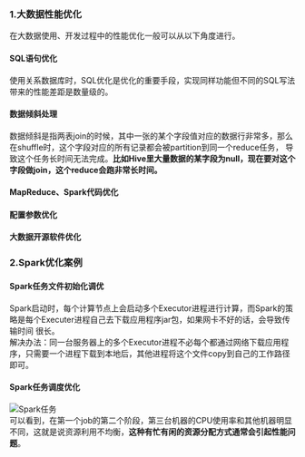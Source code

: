 ### 1.大数据性能优化
在大数据使用、开发过程中的性能优化一般可以从以下角度进行。  
#### SQL语句优化
使用关系数据库时，SQL优化是优化的重要手段，实现同样功能但不同的SQL写法带来的性能差距是数量级的。  
#### 数据倾斜处理
数据倾斜是指两表join的时候，其中一张的某个字段值对应的数据行非常多，那么在shuffle时，这个字段对应的所有记录都会被partition到同一个reduce任务，
导致这个任务长时间无法完成。**比如Hive里大量数据的某字段为null，现在要对这个字段做join，这个reduce会跑非常长时间。**
#### MapReduce、Spark代码优化
#### 配置参数优化
#### 大数据开源软件优化

### 2.Spark优化案例
#### Spark任务文件初始化调优
Spark启动时，每个计算节点上会启动多个Executor进程进行计算，而Spark的策略是每个Executer进程自己去下载应用程序jar包，如果网卡不好的话，会导致传输时间
很长。  
解决办法：同一台服务器上的多个Executor进程不必每个都通过网络下载应用程序，只需要一个进程下载到本地后，其他进程将这个文件copy到自己的工作路径即可。  

#### Spark任务调度优化
![Spark任务](https://static001.geekbang.org/resource/image/6e/64/6eb9b6f7ff05a9d521035898f830d964.png)  
可以看到，在第一个job的第二个阶段，第三台机器的CPU使用率和其他机器明显不同，这就是说资源利用不均衡，**这种有忙有闲的资源分配方式通常会引起性能问题**。  

